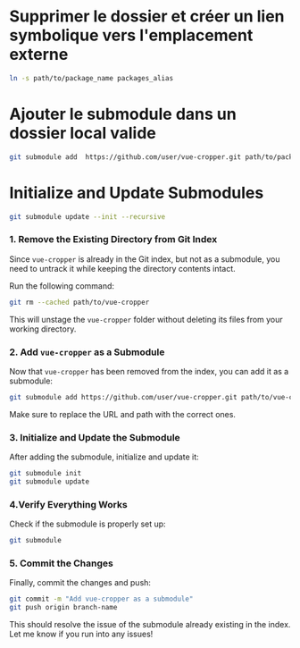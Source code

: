 # Supprimer le dossier et créer un lien symbolique vers l'emplacement externe
```bash
ln -s path/to/package_name packages_alias
```

# Ajouter le submodule dans un dossier local valide
```bash
git submodule add  https://github.com/user/vue-cropper.git path/to/package_name packages_alias
```
# Initialize and Update Submodules
```bash
git submodule update --init --recursive
```


### 1. Remove the Existing Directory from Git Index
Since `vue-cropper` is already in the Git index, but not as a submodule, you need to untrack it while keeping the directory contents intact.

Run the following command:
```bash
git rm --cached path/to/vue-cropper
```

This will unstage the `vue-cropper` folder without deleting its files from your working directory.

### 2. Add `vue-cropper` as a Submodule
Now that `vue-cropper` has been removed from the index, you can add it as a submodule:
```bash
git submodule add https://github.com/user/vue-cropper.git path/to/vue-cropper
```

Make sure to replace the URL and path with the correct ones.

### 3. Initialize and Update the Submodule
After adding the submodule, initialize and update it:
```bash
git submodule init
git submodule update
```
### 4.Verify Everything Works
Check if the submodule is properly set up:
```bash
git submodule
```

### 5. Commit the Changes
Finally, commit the changes and push:
```bash
git commit -m "Add vue-cropper as a submodule"
git push origin branch-name
```

This should resolve the issue of the submodule already existing in the index. Let me know if you run into any issues!